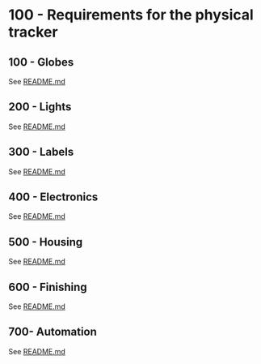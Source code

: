 # 100 - Requirements for the physical tracker

## 100 - Globes

See [README.md](./100/README.md)

## 200 - Lights

See [README.md](./200/README.md)

## 300 - Labels

See [README.md](./300/README.md)

## 400 - Electronics

See [README.md](./400/README.md)

## 500 - Housing

See [README.md](./500/README.md)

## 600 - Finishing

See [README.md](./600/README.md)

## 700- Automation

See [README.md](./700/README.md)
